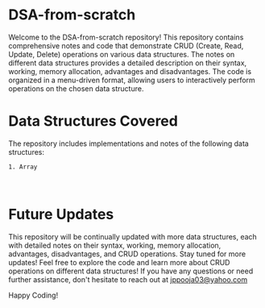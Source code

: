 # DSA-from-scratch 

Welcome to the DSA-from-scratch repository! This repository contains comprehensive notes and code that demonstrate CRUD (Create, Read, Update, Delete) operations on various data structures. The notes on different data structures provides a detailed description on their syntax, working, memory allocation, advantages and disadvantages. The code is organized in a menu-driven format, allowing users to interactively perform operations on the chosen data structure.

# Data Structures Covered 
The repository includes implementations and notes of the following data structures:

    1. Array


<br>

# Future Updates
This repository will be continually updated with more data structures, each with detailed notes on their syntax, working, memory allocation, advantages, disadvantages, and CRUD operations. Stay tuned for more updates!
Feel free to explore the code and learn more about CRUD operations on different data structures! If you have any questions or need further assistance, don't hesitate to reach out at jppooja03@yahoo.com

Happy Coding!